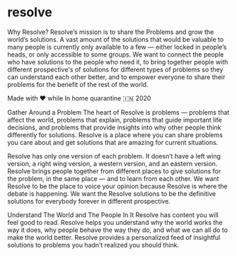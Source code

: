 # resolve
Why Resolve?
Resolve’s mission is to share the Problems and grow the world’s solutions. A vast amount of the solutions that would be valuable to many people is currently only available to a few — either locked in people’s heads, or only accessible to some groups. We want to connect the people who have solutions to the people who need it, to bring together people with different prospective's of solutions for different types of problems so they can understand each other better, and to empower everyone to share their problems for the benefit of the rest of the world.

Made with ❤️ while In home quarantine 🇮🇳 2020


Gather Around a Problem
The heart of Resolve is problems — problems that affect the world, problems that explain, problems that guide important life decisions, and problems that provide insights into why other people think differently for solutions. Resolve is a place where you can share problems you care about and get solutions that are amazing for current situations.

Resolve has only one version of each problem. It doesn’t have a left wing version, a right wing version, a western version, and an eastern version. Resolve brings people together from different places to give solutions for the problem, in the same place — and to learn from each other. We want Resolve to be the place to voice your opinion because Resolve is where the debate is happening. We want the Resolve solutions to be the definitive solutions for everybody forever in different prospective.

Understand The World and The People In It
Resolve has content you will feel good to read. Resolve helps you understand why the world works the way it does, why people behave the way they do, and what we can all do to make the world better. Resolve provides a personalized feed of insightful solutions to problems you hadn’t realized you should think.
